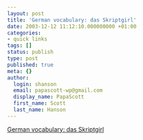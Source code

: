 ```yaml
---
layout: post
title: 'German vocabulary: das Skriptgirl'
date: 2003-12-12 11:12:10.000000000 +01:00
categories:
- quick links
tags: []
status: publish
type: post
published: true
meta: {}
author:
  login: shanson
  email: papascott-wp@gmail.com
  display_name: PapaScott
  first_name: Scott
  last_name: Hanson
---
```

<p><a title="No, she doesn't do perl..." href="http://dict.leo.org/?p=tLMk.&amp;search=Skriptgirl">German vocabulary: das Skriptgirl</a></p>
